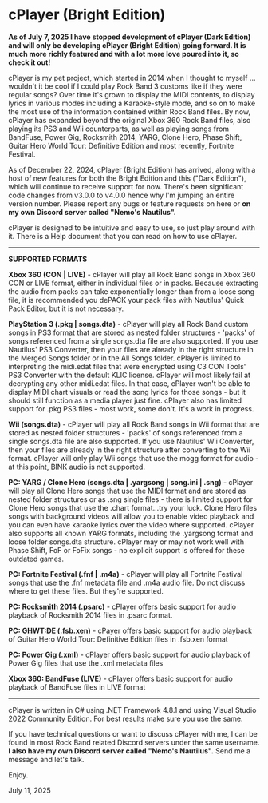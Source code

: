 # cPlayer (Bright Edition)

**As of July 7, 2025 I have stopped development of cPlayer (Dark Edition) and will only be developing cPlayer (Bright Edition) going forward. It is much more richly featured and with a lot more love poured into it, so check it out!**

cPlayer is my pet project, which started in 2014 when I thought to myself ... wouldn't it be cool if I could play Rock Band 3 customs like if they were regular songs?
Over time it's grown to display the MIDI contents, to display lyrics in various modes including a Karaoke-style mode, and so on to make the most use of the information contained within Rock Band files.
By now, cPlayer has expanded beyond the original Xbox 360 Rock Band files, also playing its PS3 and Wii counterparts, as well as playing songs from BandFuse, Power Gig, Rocksmith 2014, YARG, Clone Hero, Phase Shift, Guitar Hero World Tour: Definitive Edition and most recently, Fortnite Festival.

As of December 22, 2024, cPlayer (Bright Edition) has arrived, along with a host of new features for both the Bright Edition and this ("Dark Edition"), which will continue to receive support for now.
There's been significant code changes from v3.0.0 to v4.0.0 hence why I'm jumping an entire version number. Please report any bugs or feature requests on here or **on my own Discord server called "Nemo's Nautilus".**

cPlayer is designed to be intuitive and easy to use, so just play around with it. There is a Help document that you can read on how to use cPlayer.

----------

**SUPPORTED FORMATS**

**Xbox 360 (CON | LIVE)** - cPlayer will play all Rock Band songs in Xbox 360 CON or LIVE format, either in individual files or in packs. Because extracting the audio from packs can take exponentially longer than from a loose song file, it is recommended you dePACK your pack files with Nautilus' Quick Pack Editor, but it is not necessary.

**PlayStation 3 (.pkg | songs.dta)** - cPlayer will play all Rock Band custom songs in PS3 format that are stored as nested folder structures - 'packs' of songs referenced from a single songs.dta file are also supported. If you use Nautilus' PS3 Converter, then your files are already in the right structure in the Merged Songs folder or in the All Songs folder. cPlayer is limited to interpreting the midi.edat files that were encrypted using C3 CON Tools' PS3 Converter with the default KLIC license. cPlayer will most likely fail at decrypting any other midi.edat files. In that case, cPlayer won't be able to display MIDI chart visuals or read the song lyrics for those songs - but it should still function as a media player just fine. cPlayer also has limited support for .pkg PS3 files - most work, some don't. It's a work in progress.

**Wii (songs.dta)** - cPlayer will play all Rock Band songs in Wii format that are stored as nested folder structures - 'packs' of songs referenced from a single songs.dta file are also supported. If you use Nautilus' Wii Converter, then your files are already in the right structure after converting to the Wii format. cPlayer will only play Wii songs that use the mogg format for audio - at this point, BINK audio is not supported.

**PC: YARG / Clone Hero (songs.dta | .yargsong | song.ini | .sng)** - cPlayer will play all Clone Hero songs that use the MIDI format and are stored as nested folder structures or as .sng single files - there is limited support for Clone Hero songs that use the .chart format...try your luck. Clone Hero files songs with background videos will allow you to enable video playback and you can even have karaoke lyrics over the video where supported. cPlayer also supports all known YARG formats, including the .yargsong format and loose folder songs.dta structure. cPlayer may or may not work well with Phase Shift, FoF or FoFix songs - no explicit support is offered for these outdated games.

**PC: Fortnite Festival (.fnf | .m4a)** - cPlayer will play all Fortnite Festival songs that use the .fnf metadata file and .m4a audio file. Do not discuss where to get these files. But they're supported.

**PC: Rocksmith 2014 (.psarc)** - cPlayer offers basic support for audio playback of Rocksmith 2014 files in .psarc format.

**PC: GHWT:DE (.fsb.xen)** - cPayer offers basic support for audio playback of Guitar Hero World Tour: Definitive Edition files in .fsb.xen format

**PC: Power Gig (.xml)** - cPlayer offers basic support for audio playback of Power Gig files that use the .xml metadata files

**Xbox 360: BandFuse (LIVE)** - cPlayer offers basic support for audio playback of BandFuse files in LIVE format

----------

cPlayer is written in C# using .NET Framework 4.8.1 and using Visual Studio 2022 Community Edition. For best results make sure you use the same.

If you have technical questions or want to discuss cPlayer with me, I can be found in most Rock Band related Discord servers under the same username. **I also have my own Discord server called "Nemo's Nautilus".** Send me a message and let's talk.

Enjoy.

July 11, 2025
